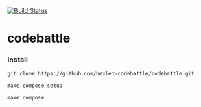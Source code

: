 [![Build Status](https://travis-ci.org/hexlet-codebattle/codebattle.svg?branch=master)](https://travis-ci.org/hexlet-codebattle/codebattle)

# codebattle

### Install

`git clone https://github.com/hexlet-codebattle/codebattle.git`

`make compose-setup`

`make compose`
